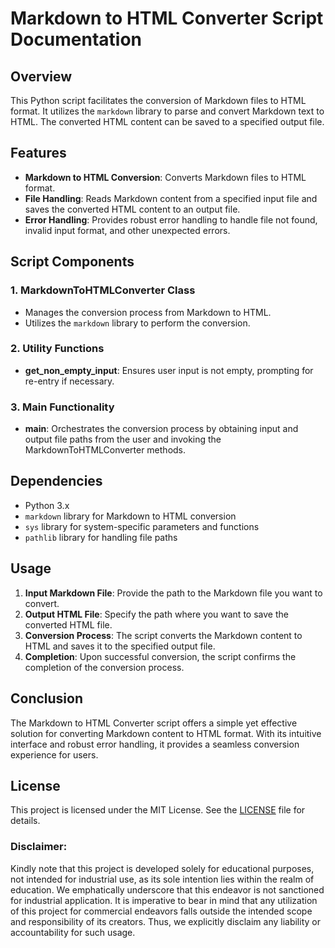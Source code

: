 # Markdown to HTML Converter Script Documentation

## Overview
This Python script facilitates the conversion of Markdown files to HTML format. It utilizes the `markdown` library to parse and convert Markdown text to HTML. The converted HTML content can be saved to a specified output file.

## Features
- **Markdown to HTML Conversion**: Converts Markdown files to HTML format.
- **File Handling**: Reads Markdown content from a specified input file and saves the converted HTML content to an output file.
- **Error Handling**: Provides robust error handling to handle file not found, invalid input format, and other unexpected errors.

## Script Components

### 1. MarkdownToHTMLConverter Class
- Manages the conversion process from Markdown to HTML.
- Utilizes the `markdown` library to perform the conversion.

### 2. Utility Functions
- **get_non_empty_input**: Ensures user input is not empty, prompting for re-entry if necessary.

### 3. Main Functionality
- **main**: Orchestrates the conversion process by obtaining input and output file paths from the user and invoking the MarkdownToHTMLConverter methods.

## Dependencies
- Python 3.x
- `markdown` library for Markdown to HTML conversion
- `sys` library for system-specific parameters and functions
- `pathlib` library for handling file paths

## Usage
1. **Input Markdown File**: Provide the path to the Markdown file you want to convert.
2. **Output HTML File**: Specify the path where you want to save the converted HTML file.
3. **Conversion Process**: The script converts the Markdown content to HTML and saves it to the specified output file.
4. **Completion**: Upon successful conversion, the script confirms the completion of the conversion process.

## Conclusion
The Markdown to HTML Converter script offers a simple yet effective solution for converting Markdown content to HTML format. With its intuitive interface and robust error handling, it provides a seamless conversion experience for users.

## **License**
This project is licensed under the MIT License. See the [LICENSE](https://github.com/kavineksith/Enhancing-Productivity-with-Python-Integration/blob/main/LICENSE) file for details.

### **Disclaimer:**
Kindly note that this project is developed solely for educational purposes, not intended for industrial use, as its sole intention lies within the realm of education. We emphatically underscore that this endeavor is not sanctioned for industrial application. It is imperative to bear in mind that any utilization of this project for commercial endeavors falls outside the intended scope and responsibility of its creators. Thus, we explicitly disclaim any liability or accountability for such usage.
